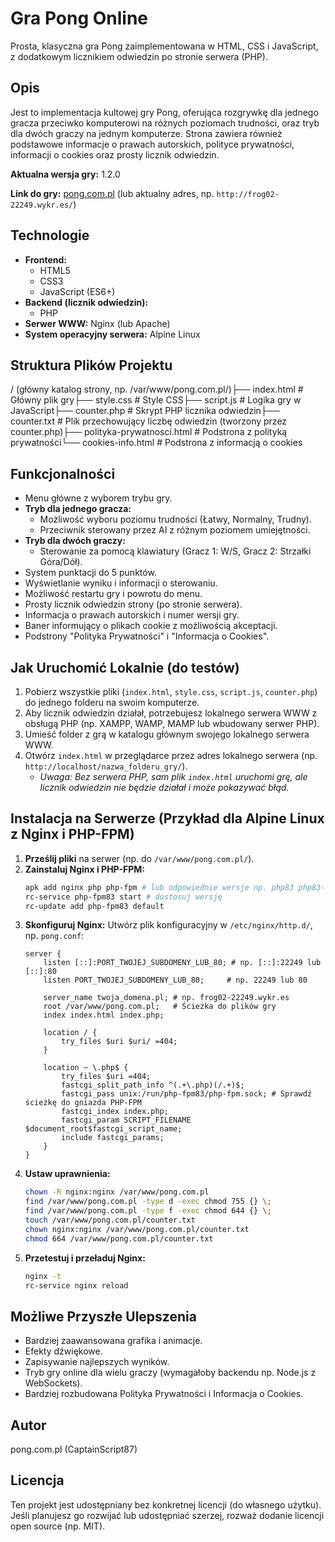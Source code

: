 # Gra Pong Online

Prosta, klasyczna gra Pong zaimplementowana w HTML, CSS i JavaScript, z dodatkowym licznikiem odwiedzin po stronie serwera (PHP).

## Opis

Jest to implementacja kultowej gry Pong, oferująca rozgrywkę dla jednego gracza przeciwko komputerowi na różnych poziomach trudności, oraz tryb dla dwóch graczy na jednym komputerze. Strona zawiera również podstawowe informacje o prawach autorskich, polityce prywatności, informacji o cookies oraz prosty licznik odwiedzin.

**Aktualna wersja gry:** 1.2.0

**Link do gry:** [pong.com.pl](http://pong.com.pl) (lub aktualny adres, np. `http://frog02-22249.wykr.es/`)

## Technologie

* **Frontend:**
    * HTML5
    * CSS3
    * JavaScript (ES6+)
* **Backend (licznik odwiedzin):**
    * PHP
* **Serwer WWW:** Nginx (lub Apache)
* **System operacyjny serwera:** Alpine Linux

## Struktura Plików Projektu

/ (główny katalog strony, np. /var/www/pong.com.pl/)├── index.html             # Główny plik gry├── style.css              # Style CSS├── script.js              # Logika gry w JavaScript├── counter.php            # Skrypt PHP licznika odwiedzin├── counter.txt            # Plik przechowujący liczbę odwiedzin (tworzony przez counter.php)├── polityka-prywatnosci.html # Podstrona z polityką prywatności└── cookies-info.html      # Podstrona z informacją o cookies
## Funkcjonalności

* Menu główne z wyborem trybu gry.
* **Tryb dla jednego gracza:**
    * Możliwość wyboru poziomu trudności (Łatwy, Normalny, Trudny).
    * Przeciwnik sterowany przez AI z różnym poziomem umiejętności.
* **Tryb dla dwóch graczy:**
    * Sterowanie za pomocą klawiatury (Gracz 1: W/S, Gracz 2: Strzałki Góra/Dół).
* System punktacji do 5 punktów.
* Wyświetlanie wyniku i informacji o sterowaniu.
* Możliwość restartu gry i powrotu do menu.
* Prosty licznik odwiedzin strony (po stronie serwera).
* Informacja o prawach autorskich i numer wersji gry.
* Baner informujący o plikach cookie z możliwością akceptacji.
* Podstrony "Polityka Prywatności" i "Informacja o Cookies".

## Jak Uruchomić Lokalnie (do testów)

1.  Pobierz wszystkie pliki (`index.html`, `style.css`, `script.js`, `counter.php`) do jednego folderu na swoim komputerze.
2.  Aby licznik odwiedzin działał, potrzebujesz lokalnego serwera WWW z obsługą PHP (np. XAMPP, WAMP, MAMP lub wbudowany serwer PHP).
3.  Umieść folder z grą w katalogu głównym swojego lokalnego serwera WWW.
4.  Otwórz `index.html` w przeglądarce przez adres lokalnego serwera (np. `http://localhost/nazwa_folderu_gry/`).
    * *Uwaga: Bez serwera PHP, sam plik `index.html` uruchomi grę, ale licznik odwiedzin nie będzie działał i może pokazywać błąd.*

## Instalacja na Serwerze (Przykład dla Alpine Linux z Nginx i PHP-FPM)

1.  **Prześlij pliki** na serwer (np. do `/var/www/pong.com.pl/`).
2.  **Zainstaluj Nginx i PHP-FPM:**
    ```bash
    apk add nginx php php-fpm # lub odpowiednie wersje np. php83 php83-fpm
    rc-service php-fpm83 start # dostosuj wersję
    rc-update add php-fpm83 default
    ```
3.  **Skonfiguruj Nginx:** Utwórz plik konfiguracyjny w `/etc/nginx/http.d/`, np. `pong.conf`:
    ```nginx
    server {
        listen [::]:PORT_TWOJEJ_SUBDOMENY_LUB_80; # np. [::]:22249 lub [::]:80
        listen PORT_TWOJEJ_SUBDOMENY_LUB_80;     # np. 22249 lub 80

        server_name twoja_domena.pl; # np. frog02-22249.wykr.es
        root /var/www/pong.com.pl;   # Ścieżka do plików gry
        index index.html index.php;

        location / {
            try_files $uri $uri/ =404;
        }

        location ~ \.php$ {
            try_files $uri =404;
            fastcgi_split_path_info ^(.+\.php)(/.+)$;
            fastcgi_pass unix:/run/php-fpm83/php-fpm.sock; # Sprawdź ścieżkę do gniazda PHP-FPM
            fastcgi_index index.php;
            fastcgi_param SCRIPT_FILENAME $document_root$fastcgi_script_name;
            include fastcgi_params;
        }
    }
    ```
4.  **Ustaw uprawnienia:**
    ```bash
    chown -R nginx:nginx /var/www/pong.com.pl
    find /var/www/pong.com.pl -type d -exec chmod 755 {} \;
    find /var/www/pong.com.pl -type f -exec chmod 644 {} \;
    touch /var/www/pong.com.pl/counter.txt
    chown nginx:nginx /var/www/pong.com.pl/counter.txt
    chmod 664 /var/www/pong.com.pl/counter.txt
    ```
5.  **Przetestuj i przeładuj Nginx:**
    ```bash
    nginx -t
    rc-service nginx reload
    ```

## Możliwe Przyszłe Ulepszenia

* Bardziej zaawansowana grafika i animacje.
* Efekty dźwiękowe.
* Zapisywanie najlepszych wyników.
* Tryb gry online dla wielu graczy (wymagałoby backendu np. Node.js z WebSockets).
* Bardziej rozbudowana Polityka Prywatności i Informacja o Cookies.

## Autor

pong.com.pl (CaptainScript87)

## Licencja

Ten projekt jest udostępniany bez konkretnej licencji (do własnego użytku). Jeśli planujesz go rozwijać lub udostępniać szerzej, rozważ dodanie licencji open source (np. MIT).
